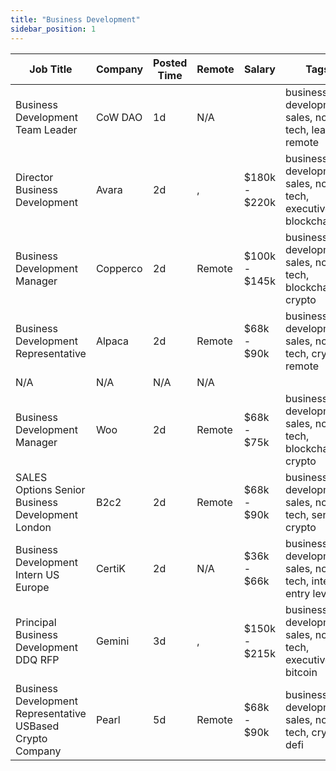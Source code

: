 ```yaml
---
title: "Business Development"
sidebar_position: 1
---
```


| Job Title | Company | Posted Time | Remote | Salary | Tags | Apply Link |
|-----------|---------|-------------|--------|--------|------|------------|
| Business Development Team Leader | CoW DAO | 1d | N/A |  | business development, sales, non tech, lead, remote | [Apply](https://web3.career/business-development-team-leader-cow-dao/106803) |
| Director Business Development | Avara | 2d | , | $180k - $220k | business development, sales, non tech, executive, blockchain | [Apply](https://web3.career/director-business-development-avara/106733) |
| Business Development Manager | Copperco | 2d | Remote | $100k - $145k | business development, sales, non tech, blockchain, crypto | [Apply](https://web3.career/business-development-manager-copperco/105560) |
| Business Development Representative | Alpaca | 2d | Remote | $68k - $90k | business development, sales, non tech, crypto, remote | [Apply](https://web3.career/business-development-representative-alpaca/106688) |
| N/A | N/A | N/A | N/A |  |  | [Apply](https://web3.career/metana) |
| Business Development Manager | Woo | 2d | Remote | $68k - $75k | business development, sales, non tech, blockchain, crypto | [Apply](https://web3.career/business-development-manager-woo/95644) |
| SALES Options Senior Business Development London | B2c2 | 2d | Remote | $68k - $90k | business development, sales, non tech, senior, crypto | [Apply](https://web3.career/sales-options-senior-business-development-london-b2c2/104883) |
| Business Development Intern US Europe | CertiK | 2d | N/A | $36k - $66k | business development, sales, non tech, intern, entry level | [Apply](https://web3.career/business-development-intern-us-europe-certik/106664) |
| Principal Business Development DDQ RFP | Gemini | 3d | , | $150k - $215k | business development, sales, non tech, executive, bitcoin | [Apply](https://web3.career/principal-business-development-ddq-rfp-gemini/106636) |
| Business Development Representative USBased Crypto Company | Pearl | 5d | Remote | $68k - $90k | business development, sales, non tech, crypto, defi | [Apply](https://web3.career/business-development-representative-us-based-crypto-company-pearl/106595) |
